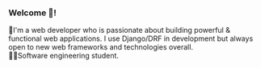 ### Welcome 👋! 
:snake:I'm a web developer who is passionate about building powerful & functional web applications. I use Django/DRF in development but always open to new web frameworks and technologies overall.\
:man_student:Software engineering student.

# 
<!--
**p3rfect05/p3rfect05** is a ✨ _special_ ✨ repository because its `README.md` (this file) appears on your GitHub profile.

Here are some ideas to get you started:

- 🔭 I’m currently working on ...
- 🌱 I’m currently learning ...
- 👯 I’m looking to collaborate on ...
- 🤔 I’m looking for help with ...
- 💬 Ask me about ...
- 📫 How to reach me: ...
- 😄 Pronouns: ...
- ⚡ Fun fact: ...
-->
